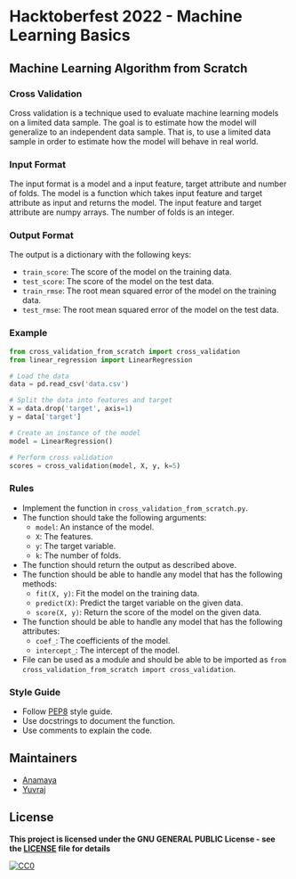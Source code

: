 # Hacktoberfest 2022 - Machine Learning Basics

## Machine Learning Algorithm from Scratch

### Cross Validation
Cross validation is a technique used to evaluate machine learning models on a limited data sample. The goal is to estimate how the model will generalize to an independent data sample. That is, to use a limited data sample in order to estimate how the model will behave in real world.

### Input Format
The input format is a model and a input feature, target attribute and number of folds. The model is a function which takes input feature and target attribute as input and returns the model. The input feature and target attribute are numpy arrays. The number of folds is an integer.

### Output Format
The output is a dictionary with the following keys:
- `train_score`: The score of the model on the training data.
- `test_score`: The score of the model on the test data.
- `train_rmse`: The root mean squared error of the model on the training data.
- `test_rmse`: The root mean squared error of the model on the test data.

### Example
```python
from cross_validation_from_scratch import cross_validation
from linear_regression import LinearRegression

# Load the data
data = pd.read_csv('data.csv')

# Split the data into features and target
X = data.drop('target', axis=1)
y = data['target']

# Create an instance of the model
model = LinearRegression()

# Perform cross validation
scores = cross_validation(model, X, y, k=5)
```

### Rules
- Implement the function in `cross_validation_from_scratch.py`.
- The function should take the following arguments:
    - `model`: An instance of the model.
    - `X`: The features.
    - `y`: The target variable.
    - `k`: The number of folds.
- The function should return the output as described above.
- The function should be able to handle any model that has the following methods:
    - `fit(X, y)`: Fit the model on the training data.
    - `predict(X)`: Predict the target variable on the given data.
    - `score(X, y)`: Return the score of the model on the given data.
- The function should be able to handle any model that has the following attributes:
    - `coef_`: The coefficients of the model.
    - `intercept_`: The intercept of the model.
- File can be used as a module and should be able to be imported as `from cross_validation_from_scratch import cross_validation`.

### Style Guide
- Follow [PEP8](https://www.python.org/dev/peps/pep-0008/) style guide.
- Use docstrings to document the function.
- Use comments to explain the code.

## Maintainers
- [Anamaya](https://github.com/Anamaya1729)
- [Yuvraj](https://github.com/YuvrajSinghGitbub)

## License

**This project is licensed under the GNU GENERAL PUBLIC License - see the [LICENSE](../LICENSE) file for details**

[![CC0](https://licensebuttons.net/p/zero/1.0/88x31.png)](https://creativecommons.org/publicdomain/zero/1.0)